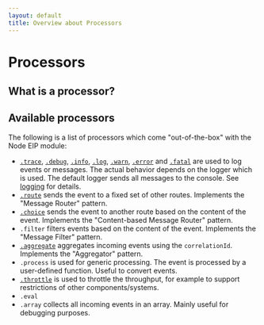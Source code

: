 ```yaml
---
layout: default
title: Overview about Processors
---
```

# Processors

## What is a processor?


## Available processors

The following is a list of processors which come "out-of-the-box" with the Node EIP module:

* [`.trace`](logging), [`.debug`](logging), [`.info`](logging), [`.log`](logging), [`.warn`](logging), [`.error`](logging) and [`.fatal`](logging) are used to log events or messages.
  The actual behavior depends on the logger which is used. The default logger sends all messages to the console.
  See [logging](logging) for details.
* [`.route`](dispatching) sends the event to a fixed set of other routes. Implements the "Message Router" pattern.
* [`.choice`](dispatching) sends the event to another route based on the content of the event. Implements the "Content-based Message Router" pattern.
* `.filter` filters events based on the content of the event. Implements the "Message Filter" pattern.
* [`.aggregate`](aggregation) aggregates incoming events using the `correlationId`. Implements the "Aggregator" pattern.
* `.process` is used for generic processing. The event is processed by a user-defined function. Useful to convert events.
* [`.throttle`](throttler) is used to throttle the throughput, for example to support restrictions of other components/systems.
* `.eval` 
* `.array` collects all incoming events in an array. Mainly useful for debugging purposes.

